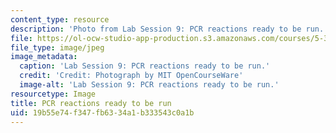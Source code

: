 ```yaml
---
content_type: resource
description: 'Photo from Lab Session 9: PCR reactions ready to be run.'
file: https://ol-ocw-studio-app-production.s3.amazonaws.com/courses/5-36-biochemistry-laboratory-spring-2009/19b55e74f347fb6334a1b333543c0a1b_Lab9_2.jpg
file_type: image/jpeg
image_metadata:
  caption: 'Lab Session 9: PCR reactions ready to be run.'
  credit: 'Credit: Photograph by MIT OpenCourseWare'
  image-alt: 'Lab Session 9: PCR reactions ready to be run.'
resourcetype: Image
title: PCR reactions ready to be run
uid: 19b55e74-f347-fb63-34a1-b333543c0a1b
---
```

